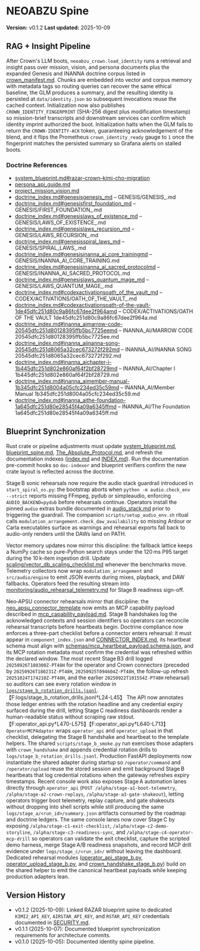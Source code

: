 # NEOABZU Spine

**Version:** v0.1.2
**Last updated:** 2025-10-09

## RAG + Insight Pipeline
After Crown's LLM boots, `neoabzu_crown.load_identity` runs a retrieval and
insight pass over mission, vision, and persona documents plus the expanded
Genesis and INANNA doctrine corpus listed in
[crown_manifest.md](../docs/crown_manifest.md#identity-doctrine-corpus). Chunks
are embedded into vector and corpus memory with metadata tags so routing
queries can recover the same ethical baseline, the GLM produces a summary, and
the resulting identity is persisted at `data/identity.json` so subsequent
invocations reuse the cached context. Initialization now also publishes
`CROWN_IDENTITY_FINGERPRINT` (SHA-256 digest plus modification timestamp) so
mission-brief transcripts and downstream services can confirm which identity
imprint authorized the boot. Initialization halts when the GLM fails to return
the `CROWN-IDENTITY-ACK` token, guaranteeing acknowledgement of the blend, and it
flips the Prometheus `crown_identity_ready` gauge to `1` once the fingerprint
matches the persisted summary so Grafana alerts on stalled boots.

### Doctrine References
- [system_blueprint.md#razar–crown–kimi-cho-migration](system_blueprint.md#razar–crown–kimi-cho-migration)
- [persona_api_guide.md](persona_api_guide.md)
- [project_mission_vision.md](project_mission_vision.md)
- [doctrine_index.md#genesisgenesis_md](doctrine_index.md#genesisgenesis_md) – GENESIS/GENESIS_.md
- [doctrine_index.md#genesisfirst_foundation_md](doctrine_index.md#genesisfirst_foundation_md) – GENESIS/FIRST_FOUNDATION_.md
- [doctrine_index.md#genesislaws_of_existence_md](doctrine_index.md#genesislaws_of_existence_md) – GENESIS/LAWS_OF_EXISTENCE_.md
- [doctrine_index.md#genesislaws_recursion_md](doctrine_index.md#genesislaws_recursion_md) – GENESIS/LAWS_RECURSION_.md
- [doctrine_index.md#genesisspiral_laws_md](doctrine_index.md#genesisspiral_laws_md) – GENESIS/SPIRAL_LAWS_.md
- [doctrine_index.md#genesisinanna_ai_core_trainingmd](doctrine_index.md#genesisinanna_ai_core_trainingmd) – GENESIS/INANNA_AI_CORE_TRAINING.md
- [doctrine_index.md#genesisinanna_ai_sacred_protocolmd](doctrine_index.md#genesisinanna_ai_sacred_protocolmd) – GENESIS/INANNA_AI_SACRED_PROTOCOL.md
- [doctrine_index.md#genesislaws_quantum_mage_md](doctrine_index.md#genesislaws_quantum_mage_md) – GENESIS/LAWS_QUANTUM_MAGE_.md
- [doctrine_index.md#codexactivationsoath_of_the_vault_md](doctrine_index.md#codexactivationsoath_of_the_vault_md) – CODEX/ACTIVATIONS/OATH_OF_THE_VAULT_.md
- [doctrine_index.md#codexactivationsoath-of-the-vault-1de45dfc251d80c9a86fc67dee2f964amd](doctrine_index.md#codexactivationsoath-of-the-vault-1de45dfc251d80c9a86fc67dee2f964amd) – CODEX/ACTIVATIONS/OATH OF THE VAULT 1de45dfc251d80c9a86fc67dee2f964a.md
- [doctrine_index.md#inanna_aimarrow-code-20545dfc251d80128395ffb5bc7725eemd](doctrine_index.md#inanna_aimarrow-code-20545dfc251d80128395ffb5bc7725eemd) – INANNA_AI/MARROW CODE 20545dfc251d80128395ffb5bc7725ee.md
- [doctrine_index.md#inanna_aiinanna-song-20545dfc251d8065a32cec673272f292md](doctrine_index.md#inanna_aiinanna-song-20545dfc251d8065a32cec673272f292md) – INANNA_AI/INANNA SONG 20545dfc251d8065a32cec673272f292.md
- [doctrine_index.md#inanna_aichapter-i-1b445dfc251d802e860af64f2bf28729md](doctrine_index.md#inanna_aichapter-i-1b445dfc251d802e860af64f2bf28729md) – INANNA_AI/Chapter I 1b445dfc251d802e860af64f2bf28729.md
- [doctrine_index.md#inanna_aimember-manual-1b345dfc251d8004a05cfc234ed35c59md](doctrine_index.md#inanna_aimember-manual-1b345dfc251d8004a05cfc234ed35c59md) – INANNA_AI/Member Manual 1b345dfc251d8004a05cfc234ed35c59.md
- [doctrine_index.md#inanna_aithe-foundation-1a645dfc251d80e28545f4a09a6345ffmd](doctrine_index.md#inanna_aithe-foundation-1a645dfc251d80e28545f4a09a6345ffmd) – INANNA_AI/The Foundation 1a645dfc251d80e28545f4a09a6345ff.md

## Blueprint Synchronization
Rust crate or pipeline adjustments must update [system_blueprint.md](system_blueprint.md), [blueprint_spine.md](blueprint_spine.md), [The_Absolute_Protocol.md](The_Absolute_Protocol.md#architecture-change-doctrine), and refresh the documentation indexes ([index.md](index.md) and [INDEX.md](INDEX.md)). Run the documentation pre-commit hooks so `doc-indexer` and blueprint verifiers confirm the new crate layout is reflected across the doctrine.

Stage B sonic rehearsals now require the audio stack guardrail introduced in
`start_spiral_os.py`: the bootstrap aborts when `python -m audio.check_env
--strict` reports missing FFmpeg, pydub or simpleaudio, enforcing
`AUDIO_BACKEND=pydub` before rehearsals continue. Operators install the pinned
`audio` extras bundle documented in [audio_stack.md](audio_stack.md) prior to
triggering the guardrail. The companion `scripts/setup_audio_env.sh` ritual
calls `modulation_arrangement.check_daw_availability` so missing Ardour or
Carla executables surface as warnings and rehearsal exports fall back to
audio-only renders until the DAWs land on PATH.

Vector memory updates now mirror this discipline: the fallback lattice keeps a NumPy cache so pure-Python search stays under the 120 ms P95 target during the 10 k-item ingestion drill. Update [scaling/vector_db_scaling_checklist.md](scaling/vector_db_scaling_checklist.md) whenever the benchmarks move.
Telemetry collectors now wrap `modulation_arrangement` and `src/audio/engine`
to emit JSON events during mixes, playback, and DAW fallbacks. Operators feed
the resulting stream into [monitoring/audio_rehearsal_telemetry.md](monitoring/audio_rehearsal_telemetry.md)
for Stage B readiness sign-off.

Neo‑APSU connector rehearsals mirror that discipline: the
[neo_apsu_connector_template](../connectors/neo_apsu_connector_template.py)
now emits an MCP capability payload described in
[mcp_capability_payload.md](connectors/mcp_capability_payload.md).
Stage B handshakes log the acknowledged contexts and session identifiers so
operators can reconcile rehearsal transcripts before heartbeats begin.
Doctrine compliance now enforces a three-part checklist before a connector
enters rehearsal: it must appear in `component_index.json` and
[CONNECTOR_INDEX.md](connectors/CONNECTOR_INDEX.md), its heartbeat schema must
align with [schemas/mcp_heartbeat_payload.schema.json](../schemas/mcp_heartbeat_payload.schema.json),
and its MCP rotation metadata must confirm the credential was refreshed within
the declared window. The most recent Stage B3 drill logged
`20250926T180300Z-PT48H` for the operator and Crown connectors (preceded by
`20250926T180231Z-PT48H`, `20250925T094604Z-PT48H`, the follow-up refresh
`20251024T174210Z-PT48H`, and the earlier `20250922T101554Z-PT48H` rehearsal) so auditors
can see every rotation window in [`logs/stage_b_rotation_drills.jsonl`](../logs/stage_b_rotation_drills.jsonl).【F:logs/stage_b_rotation_drills.jsonl†L24-L45】
The API now annotates those ledger entries with the rotation headline and any
credential expiry surfaced during the drill, letting Stage C readiness dashboards
render a human-readable status without scraping raw stdout.【F:operator_api.py†L470-L575】【F:operator_api.py†L640-L713】
`OperatorMCPAdapter` wraps `operator_api` and `operator_upload` in that
checklist, delegating the Stage B handshake and heartbeat to the template
helpers. The shared `scripts/stage_b_smoke.py` run exercises those adapters with
`crown_handshake` and appends credential rotation drills to
`logs/stage_b_rotation_drills.jsonl`. Production FastAPI deployments now
instantiate the shared adapter during startup so `/operator/command` and
`/operator/upload` reuse the stored session and emit background Stage B
heartbeats that log credential rotations when the gateway refreshes expiry
timestamps.
Recent console work also exposes Stage A automation lanes directly through
`operator_api` (`POST /alpha/stage-a1-boot-telemetry`,
`/alpha/stage-a2-crown-replays`, `/alpha/stage-a3-gate-shakeout`), letting
operators trigger boot telemetry, replay capture, and gate shakeouts without
dropping into shell scripts while still producing the same `logs/stage_a/<run_id>/summary.json`
artifacts consumed by the roadmap and doctrine ledgers.
The same console lanes now cover Stage C by exposing `/alpha/stage-c1-exit-checklist`,
`/alpha/stage-c2-demo-storyline`, `/alpha/stage-c3-readiness-sync`, and
`/alpha/stage-c4-operator-mcp-drill` so operators can validate the exit checklist,
capture the scripted demo harness, merge Stage A/B readiness snapshots, and record
MCP drill evidence under `logs/stage_c/<run_id>/` without leaving the dashboard.
 Dedicated rehearsal modules ([operator_api_stage_b.py](../connectors/operator_api_stage_b.py),
 [operator_upload_stage_b.py](../connectors/operator_upload_stage_b.py), and
 [crown_handshake_stage_b.py](../connectors/crown_handshake_stage_b.py)) build on
 the shared helper to emit the canonical heartbeat payloads while keeping
 production adapters lean.

## Version History
- v0.1.2 (2025-10-09): Linked RAZAR blueprint spine to dedicated `KIMI2_API_KEY`,
  `AIRSTAR_API_KEY`, and `RSTAR_API_KEY` credentials documented in
  [SECURITY.md](SECURITY.md#remote-agent-credentials).
- v0.1.1 (2025-10-07): Documented blueprint synchronization requirements for architecture commits.
- v0.1.0 (2025-10-05): Documented identity spine pipeline.
